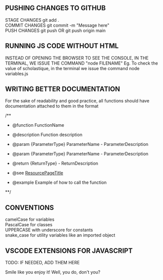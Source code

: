 ## PUSHING CHANGES TO GITHUB

STAGE CHANGES git add .\
COMMIT CHANGES git commit -m "Message here"\
PUSH CHANGES git push OR git push origin main


## RUNNING JS CODE WITHOUT HTML

INSTEAD OF OPENING THE BROWSER TO SEE THE CONSOLE, IN THE TERMINAL, WE ISSUE THE COMMAND "node FILENAME"
Eg. To check the value of scholastique, in the terminal we issue the command node variables.js

## WRITING BETTER DOCUMENTATION

For the sake of readability and good practice, all functions should have documentation attached to them in the format

/**
 * @function FunctionName
 * @description Function description
 * @param {ParameterType} ParameterName - ParameterDescription
 * @param {ParameterType} ParameterName - ParameterDescription

 * @return {ReturnType} - ReturnDescription
 * @see [ResourcePageTitle](PageUrl)
 * @example Example of how to call the function
 
**/

## CONVENTIONS

camelCase for variables\
PascalCase for classes\
UPPERCASE with underscore for constants\
snake_case for utility variables like an imported object

## VSCODE EXTENSIONS FOR JAVASCRIPT

TODO: IF NEEDED, ADD THEM HERE




Smile like you enjoy it! Well, you do, don't you?